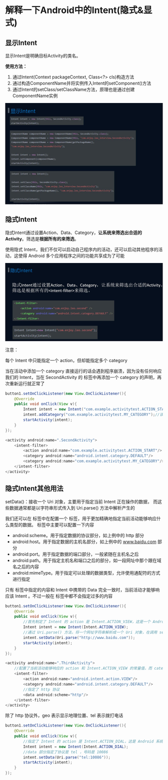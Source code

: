# 解释一下Android中的Intent(隐式&显式)



## 显示Intent

显示Intent是明确目标Activity的类名。

**使用方法：**

1. 通过Intent(Context packageContext, Class<?> cls)构造方法
2. 通过构造ComponentName并将实例传入Intent的setComponent()方法
3. 通过Intent的setClass/setClassName方法，原理也是通过创建ComponentName实例

![](./picture/显示Intent.jpg)



## 隐式Intent

隐式Intent通过设置Action、Data、Category，**让系统来筛选出合适的Activity**。筛选是**根据所有的<intent-filter>来筛选**。

使用隐式 Intent，我们不仅可以启动自己程序内的活动，还可以启动其他程序的活动，这使得 Android 多个应用程序之间的功能共享成为了可能

![](./picture/隐式Intent.jpg)

注意：

每个 Intent 中只能指定一个 action，但却能指定多个 category

当在活动中添加一个 category 直接运行的话会遇到程序崩溃，因为没有任何响应我们的 Intent，当在 SecondActivity 的 <intent-filtert> 标签中再添加一个 category 的声明，再次重新运行就正常了

```java
button1.setOnClickListener(new View.OnClickListener(){
    @Override
    public void onClick(View v){
        Intent intent = new Intent("com.example.activitytest.ACTION_START");
        intent.addCategory("com.example.activitytest.MY_CATEGORY");//该方法添加一个 category
        startActivity(intent);
    }
});
```

```java
<activity android:name=".SecondActivity">
    <intent-filter>
        <action android:name="com.example.activitytest.ACTION_START"/>
        <category android:name="android.intent.category.DEFAULT"/>
        <category android:name="com.example.activitytest.MY_CATEGORY"/>//添加一个 category 声明
    </intent-filter>
</activity>
```



## 隐式Intent其他用法

setData()：接收一个 Uri 对象，主要用于指定当前 Intent 正在操作的数据， 而这些数据通常都是以字符串形式传入到 Uri.parse() 方法中解析产生的

我们还可以在 <intent-filter> 标签中在配置一个 <data> 标签，用于更加精确地指定当前活动能够响应什么类型的数据。<data> 标签中主要可以配置一下内容

+ android:scheme。用于指定数据的协议部分，如上例中的 http 部分
+ android:host。用于指定数据的主机名部分，如上例中的 www.baidu.com 部分
+ android:port。用于指定数据的端口部分，一般紧随在主机名之后
+ android:path。用于指定主机名和端口之后的部分，如一段网址中那个跟在域名之后的内容
+ android:mimeType。用于指定可以处理的数据类型，允许使用通配符的方式进行指定

只有 <data> 标签中指定的内容和 Intent 中携带的 Data 完全一致时，当前活动才能够响应该 Intent 。不过一般在 <data> 标签中都不会指定过多的内容

```java
button1.setOnClickListener(new View.OnClickListener(){
    @Override
    public void onClick(View v){
        //首先制定了 Intent 的 action 是 Intent.ACTION_VIEW，这是一个 Android 系统内置的动作，其常量值为 android.intent.action.VIEW
        Intent intent = new Intent(Intent.ACTION_VIEW);
        //通过 Uri.parse() 方法，将一个网址字符串解析成一个 Uri 对象，在调用 setData() 方法将这个 Uri 对象传递进去
        intent.setData(Uri.parse("http://www.baidu.com"));
        startActivity(intent);
    }
});
```

```java
<activity android:name=".ThirdActivity">
	//配置了当前活动能够响应的 action 和 Intent.ACTION_VIEW 的常量值，而 category 则指定了默认的 category
    <intent-filter>
        <action android:name="android.intent.action.VIEW"/>
        <category android:name="android.intent.category.DEFAULT"/>
        //指定了 http 协议
        <data android:scheme="http"/>
    </intent-filter>
</activity>
```

除了 http 协议外，geo 表示显示地理位置、tel 表示拨打电话

```java
button1.setOnClickListener(new View.OnClickListener(){
    @Override
    public void onClick(View v){
        //指定了 Intent 的 action 是 Intent.ACTION_DIAL，这是 Android 系统的内置动作
        Intent intent = new Intent(Intent.ACTION_DIAL);
        //data 部分指定了协议是 tel ，号码是 10086
        intent.setData(Uri.parse("tel:10086"));
        startActivity(intent);
    }
});
```


